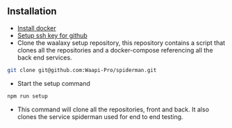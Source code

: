 ## Installation

-   [Install docker](https://docs.docker.com/get-docker/)
-   [Setup ssh key for github](https://docs.github.com/en/github/authenticating-to-github/generating-a-new-ssh-key-and-adding-it-to-the-ssh-agent)
-   Clone the waalaxy setup repository, this repository contains a script that clones all the repositories and a docker-compose referencing all the back end services.

```bash
git clone git@github.com:Waapi-Pro/spiderman.git
```

-   Start the setup command

```bash
npm run setup
```

-   This command will clone all the repositories, front and back. It also clones the service spiderman used for end to end testing.
